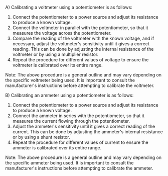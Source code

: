 A) Calibrating a voltmeter using a potentiometer is as follows:
<br>
1. Connect the potentiometer to a power source and adjust its resistance to produce a known voltage.
2. Connect the voltmeter in parallel with the potentiometer, so that it measures the voltage across the potentiometer.
3. Compare the reading of the voltmeter with the known voltage, and if necessary, adjust the voltmeter's sensitivity until it gives a correct reading. This can be done by adjusting the internal resistance of the voltmeter or by using a multiplier resistor.
4. Repeat the procedure for different values of voltage to ensure the voltmeter is calibrated over its entire range.<br>

Note: The above procedure is a general outline and may vary depending on the specific voltmeter being used. It is important to consult the manufacturer's instructions before attempting to calibrate the voltmeter.<br>

B) Calibrating an ammeter using a potentiometer is as follows:
<br>
1. Connect the potentiometer to a power source and adjust its resistance to produce a known voltage.
2. Connect the ammeter in series with the potentiometer, so that it measures the current flowing through the potentiometer.
3. Adjust the ammeter's sensitivity until it gives a correct reading of the current. This can be done by adjusting the ammeter's internal resistance or by using a shunt resistor.
4. Repeat the procedure for different values of current to ensure the ammeter is calibrated over its entire range.<br>

Note: The above procedure is a general outline and may vary depending on the specific ammeter being used. It is important to consult the manufacturer's instructions before attempting to calibrate the ammeter.









